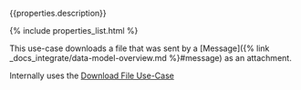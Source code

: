 {{properties.description}}

{% include properties_list.html %}

This use-case downloads a file that was sent by a [Message]({% link _docs_integrate/data-model-overview.md %}#message)
as an attachment.

Internally uses the [Download File Use-Case](/use-case-transport-download-file)
